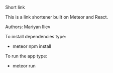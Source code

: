 Short link

This is a link shortener built on Meteor and React.

Authors:
Mariyan Iliev

To install dependencies type:
- meteor npm install

To run the app type:
- meteor run
